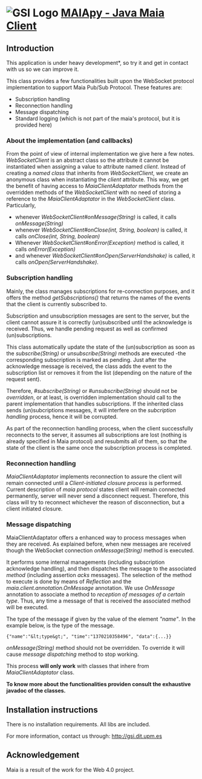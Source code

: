 ![GSI Logo](http://gsi.dit.upm.es/templates/jgsi/images/logo.png)
[MAIApy - Java Maia Client](http://gsi.dit.upm.es) 
==================================

Introduction
---------------------
This application is under heavy development*, so try it and get in contact with us so we can improve it.

This class provides a few functionalities built upon the WebSocket 
protocol implementation to support Maia Pub/Sub Protocol. These features 
are:
 
+ Subscription handling
+ Reconnection handling
+ Message dispatching
+ Standard logging (which is not part of the maia's protocol, but it is 
provided here)

### About the implementation (and callbacks)
 
From the point of view of internal implementation we give here a few 
notes. *WebSocketClient* is an abstract class so the 
attribute it cannot be instantiated when assigning a value to attribute 
named *client*. Instead of creating a 
*named class* that inherits from *WebSocketClient*, we 
create an anonymous class when instantiating the *client* 
attribute. This way, we get the benefit of having access to 
*MaiaClientAdaptator* methods from the overridden methods of 
the *WebSocketClient* with no need of storing a reference to 
the *MaiaClientAdaptator* in the *WebSocketClient* 
class. Particularly,

+ whenever *WebSocketClient#onMessage(String)* is called, it 
calls *onMessage(String)*
+ whenever *WebSocketClient#onClose(int, String, boolean)* is 
called, it calls *onClose(int, String, boolean)*
+ Whenever *WebSocketClient#onError(Exception)* method is called, 
it calls *onError(Exception)*
+ and whenever *WebSocketClient#onOpen(ServerHandshake)* is 
called, it calls *onOpen(ServerHandshake)*.



### Subscription handling

Mainly, the class manages subscriptions for re-connection purposes, 
and it  offers the method *getSubscriptions()* 
that returns the names of the events that the client is currently 
subscribed to.

Subscription and unsubscription messages are sent to the server, but 
the client cannot assure it is correctly (un)subscribed until the 
acknowledge is received. Thus, we handle pending request as well as 
confirmed (un)subscriptions.

This class automatically update the state of the (un)subscription 
as soon as the *subscribe(String)* or *unsubscribe(String)*
methods are executed -the corresponding subscription is marked as pending.
Just after the acknowledge message is received, the class adds the event 
to the subscription list or removes it from the list (depending on the 
nature of the request sent).

Therefore, *#subscribe(String)* or *#unsubscribe(String)*
should not be *overridden*, or at least, is overridden 
implementation should call to the parent implementation that handles 
subscriptions. If the inherited class sends (un)subcriptions messages, it 
will interfere on the *subcription handling* process, hence it will
be corrupted.

As part of the reconnection handling process, when the client 
successfully reconnects to the server, it assumes all subscriptions are 
lost (nothing is already specified in Maia protocol) and resubmits all 
of them, so that the state of the client is the same once the subscription 
process is completed.


### Reconnection handling

*MaiaClientAdaptator* implements reconnection to assure the client will 
remain connected until a *Client-initiated 
closure process* is performed. Current description of *maia protocol* 
states client will remain connected permanently, server will never 
send a disconnect request. Therefore, this class will try to reconnect
whichever the reason of disconnection, but a client initiated closure.

 
### Message dispatching

MaiaClientAdaptator offers a enhanced way to process messages when 
they are received. As explained before, when new messages are received
though the WebSocket connection *onMessage(String)* 
method is executed. 

It performs some internal managements (including subscription 
acknowledge handling), and then dispatches the message to the associated 
*method* (including assertion *acks* messages). 
The selection of the method to execute is done by means of 
*Reflection* and the *maia.client.annotation.OnMessage* 
annotation. We use *OnMessage* annotation to associate a method 
to *reception of messages of a certain type*. Thus, any time a message 
of that is received the associated method will be executed. 

The type of the message if given by the value of the element 
*"name"*. In the example below, <type> is the type of the 
message.

    {"name":"&lt;type&gt;", "time":"1370210358496", "data":{...}}
 
*onMessage(String)* method should not be overridden.
To override it will cause *message dispatching* method to stop working.
 
This process **will only work** with classes that inhere from 
*MaiaClientAdaptator* class.

**To know more about the functionalities providen consult the exhaustive 
javadoc of the classes.**



Installation instructions
------------------------------
There is no installation requirements. All libs are included.

For more information, contact us through: http://gsi.dit.upm.es


Acknowledgement
---------------
Maia is a result of the work for the Web 4.0 project.
